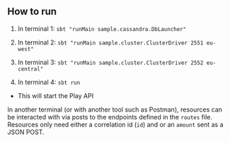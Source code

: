 ## How to run


1. In terminal 1: `sbt "runMain sample.cassandra.DbLauncher"`

2. In terminal 2: `sbt "runMain sample.cluster.ClusterDriver 2551 eu-west"`

3. In terminal 3: `sbt "runMain sample.cluster.ClusterDriver 2552 eu-central"`

4. In terminal 4: `sbt run` 
  * This will start the Play API
  
In another terminal (or with another tool such as Postman), resources can be interacted with via posts to the endpoints defined in the `routes` file. Resources only need either a correlation id (`id`) and or an `amount` sent as a JSON POST.

  
